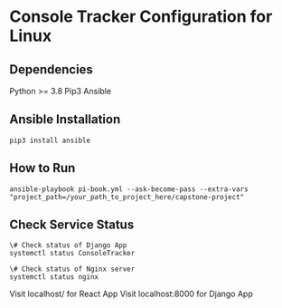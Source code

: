 
# Console Tracker Configuration for Linux

## Dependencies
Python >= 3.8
Pip3
Ansible


## Ansible Installation
```
pip3 install ansible
```

## How to Run
```
ansible-playbook pi-book.yml --ask-become-pass --extra-vars "project_path=/your_path_to_project_here/capstone-project"

```

## Check Service Status
```
\# Check status of Django App
systemctl status ConsoleTracker

\# Check status of Nginx server
systemctl status nginx

```

Visit localhost/ for React App
Visit localhost:8000 for Django App
